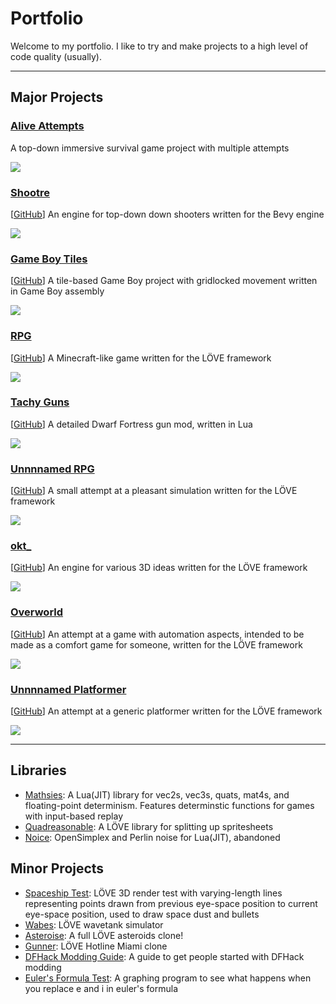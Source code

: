# Portfolio

Welcome to my portfolio.
I like to try and make projects to a high level of code quality (usually).

---

## Major Projects

### [Alive Attempts](/major/alive/main.md)
A top-down immersive survival game project with multiple attempts

<img src="images/alive_screenshot_1.png?raw=true"/>

### [Shootre](/major/shootre/main.md)
[[GitHub](https://github.com/Tachytaenius/shootre)]
An engine for top-down down shooters written for the Bevy engine

<img src="images/shootre_screenshot.png?raw=true"/>

### [Game Boy Tiles](/major/game_boy_tiles/main.md)
[[GitHub](https://github.com/Tachytaenius/gameboytiles)]
A tile-based Game Boy project with gridlocked movement written in Game Boy assembly

<img src="images/gameboytiles_screenshot_2.png?raw=true">

### [RPG](/major/rpg/main.md)
[[GitHub](https://github.com/Tachytaenius/rpg)]
A Minecraft-like game written for the LÖVE framework

<img src="images/rpg_screenshot_1.png?raw=true">

### [Tachy Guns](/major/tachy_guns/main.md)
[[GitHub](https://github.com/Tachytaenius/tachy-guns)]
A detailed Dwarf Fortress gun mod, written in Lua

<img src="images/tachy_guns_screenshot.png?raw=true">

### [Unnnnamed RPG](/major/unnnnamedRPG/main.md)
[[GitHub](https://github.com/Tachytaenius/unnnnamedRPG)]
A small attempt at a pleasant simulation written for the LÖVE framework

<img src="images/unnnnamedrpg_screenshot_1.png?raw=true">

### [okt_](/major/okt_/main.md)
[[GitHub](https://github.com/Tachytaenius/okt_)]
An engine for various 3D ideas written for the LÖVE framework

<img src="images/okt__screenshot.png?raw=true">

### [Overworld](/major/overworld/main.md)
[[GitHub](https://github.com/Tachytaenius/overworld)]
An attempt at a game with automation aspects, intended to be made as a comfort game for someone, written for the LÖVE framework

<img src="images/overworld_screenshot_1.png?raw=true">

### [Unnnnamed Platformer](/major/unnnnamedPlatformer/main.md)
[[GitHub](https://github.com/Tachytaenius/unnnnamedPlatformer)]
An attempt at a generic platformer written for the LÖVE framework

<img src="images/unnnnamedplatformer_screenshot.png?raw=true">

---

## Libraries

- [Mathsies](https://github.com/Tachytaenius/mathsies): A Lua(JIT) library for vec2s, vec3s, quats, mat4s, and floating-point determinism.
Features determinstic functions for games with input-based replay
- [Quadreasonable](https://github.com/Tachytaenius/quadreasonable): A LÖVE library for splitting up spritesheets
- [Noice](https://github.com/Tachytaenius/noice): OpenSimplex and Perlin noise for Lua(JIT), abandoned

## Minor Projects

- [Spaceship Test](https://github.com/Tachytaenius/spaceshipTest): LÖVE 3D render test with varying-length lines representing points drawn from previous eye-space position to current eye-space position, used to draw space dust and bullets
- [Wabes](https://github.com/Tachytaenius/wabes): LÖVE wavetank simulator
- [Asteroise](https://github.com/Tachytaenius/asteroise): A full LÖVE asteroids clone!
- [Gunner](https://github.com/Tachytaenius/gunner): LÖVE Hotline Miami clone
- [DFHack Modding Guide](https://docs.dfhack.org/en/latest/docs/guides/modding-guide.html): A guide to get people started with DFHack modding
- [Euler's Formula Test](https://github.com/Tachytaenius/eulers_formula_test): A graphing program to see what happens when you replace e and i in euler's formula
